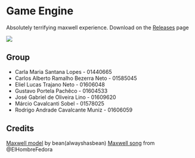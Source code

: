 # Game Engine
Absolutely terrifying maxwell experience. Download on the [Releases](https://github.com/MarcioSobel/game-engine-3d-game/releases) page 

<img src="https://external-content.duckduckgo.com/iu/?u=https%3A%2F%2Fmedia.tenor.com%2FT8SBWIfKcFQAAAAj%2Fmaxwell-cat.gif&f=1&nofb=1&ipt=02e672ac5de27e157da09370a7040d7ba7de55c94da105838d843a153022f019" />

## Group
- Carla Maria Santana Lopes - 01440665
- Carlos Alberto Ramalho Bezerra Neto - 01585045
- Eliel Lucas Trajano Neto - 01606048
- Gustavo Portela Pachêco - 01604533
- José Gabriel de Oliveira Lino - 01609620
- Márcio Cavalcanti Sobel - 01578025
- Rodrigo Andrade Cavalcante Muniz - 01606059

## Credits
[Maxwell model](https://sketchfab.com/3d-models/maxwell-the-cat-dingus-2ca7f3c1957847d6a145fc35de9046b0) by bean(alwayshasbean)
[Maxwell song](https://www.youtube.com/watch?v=kOG0_qjKWEI) from @ElHombreFedora

